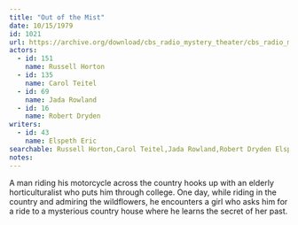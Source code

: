```yaml
---
title: "Out of the Mist"
date: 10/15/1979
id: 1021
url: https://archive.org/download/cbs_radio_mystery_theater/cbs_radio_mystery_theater-1001-1050.zip/cbs_radio_mystery_theater-1001-1050%2Fcbsrmt_1021_out_of_the_mist.mp3
actors:  
  - id: 151
    name: Russell Horton  
  - id: 135
    name: Carol Teitel  
  - id: 69
    name: Jada Rowland  
  - id: 16
    name: Robert Dryden
writers:  
  - id: 43
    name: Elspeth Eric
searchable: Russell Horton,Carol Teitel,Jada Rowland,Robert Dryden Elspeth Eric
notes:  
---
```

A man riding his motorcycle across the country hooks up with an elderly horticulturalist who puts him through college. One day, while riding in the country and admiring the wildflowers, he encounters a girl who asks him for a ride to a mysterious country house where he learns the secret of her past.